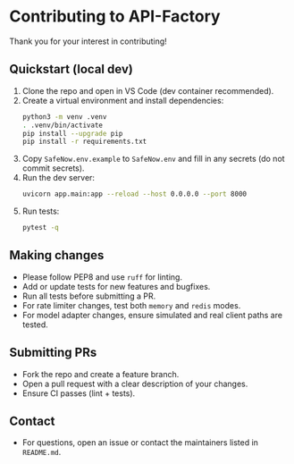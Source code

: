 # Contributing to API-Factory

Thank you for your interest in contributing!

## Quickstart (local dev)

1. Clone the repo and open in VS Code (dev container recommended).
2. Create a virtual environment and install dependencies:
   ```bash
   python3 -m venv .venv
   . .venv/bin/activate
   pip install --upgrade pip
   pip install -r requirements.txt
   ```
3. Copy `SafeNow.env.example` to `SafeNow.env` and fill in any secrets (do not commit secrets).
4. Run the dev server:
   ```bash
   uvicorn app.main:app --reload --host 0.0.0.0 --port 8000
   ```
5. Run tests:
   ```bash
   pytest -q
   ```

## Making changes
- Please follow PEP8 and use `ruff` for linting.
- Add or update tests for new features and bugfixes.
- Run all tests before submitting a PR.
- For rate limiter changes, test both `memory` and `redis` modes.
- For model adapter changes, ensure simulated and real client paths are tested.

## Submitting PRs
- Fork the repo and create a feature branch.
- Open a pull request with a clear description of your changes.
- Ensure CI passes (lint + tests).

## Contact
- For questions, open an issue or contact the maintainers listed in `README.md`.
